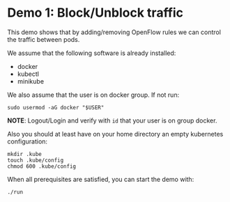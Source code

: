 # Demo 1: Block/Unblock traffic

This demo shows that by adding/removing OpenFlow rules we can control the
traffic between pods.

We assume that the following software is already installed:

- docker
- kubectl
- minikube

We also assume that the user is on docker group. If not run:

```
sudo usermod -aG docker "$USER"
```

**NOTE**: Logout/Login and verify with `id` that your user is on group docker.

Also you should at least have on your home directory an empty kubernetes
configuration:

```
mkdir .kube
touch .kube/config
chmod 600 .kube/config
```

When all prerequisites are satisfied, you can start the demo with:

```
./run
```

